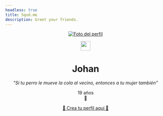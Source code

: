 ```yaml
---
headless: true
title: Squd.me
description: Greet your friends.
---
```

<!-- USERNAME EDIT -->
<div align="center">

<a href="https://instagram.com/johandraew">

<img alt="Foto del perfil" class="be6sR" src="https://instagram.fmex10-2.fna.fbcdn.net/v/t51.2885-19/s150x150/141178627_111546030899969_2267140937590127994_n.jpg?tp=1&amp;_nc_ht=instagram.fmex10-2.fna.fbcdn.net&amp;_nc_ohc=ijbGsMnA1FgAX-5PhrA&amp;oh=d17dd2960abf5e49cec619def9e6b13f&amp;oe=606F9AA0">
</a><br>

<img width="30" height="30" src="/verified/hahayes.svg"></img>
<br>
<h1 id="username">Johan</h1>
</div><center>

_"Si tu perro le mueve la cola al vecino, entonces
a tu mujer también"_
<br>

19 años
<br>
🐣

<a href="https://squd.me">🎉 Crea tu perfil aquí 🎉</a>
